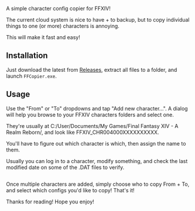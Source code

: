 A simple character config copier for FFXIV!

The current cloud system is nice to have + to backup, but to copy individual things to one (or more) characters is annoying.

This will make it fast and easy! 

## Installation 
Just download the latest from [Releases](https://github.com/BirdSamuel/FFCopier/releases), extract all files to a folder, and launch `FFCopier.exe`.

## Usage
Use the "From" or "To" dropdowns and tap "Add new character...". A dialog will help you browse to your FFXIV characters folders and select one. 

They're usually at C:/User/Documents/My Games/Final Fantasy XIV - A Realm Reborn/, and look like FFXIV_CHR004000XXXXXXXXXX.

You'll have to figure out which character is which, then assign the name to them. 

Usually you can log in to a character, modify something, and check the last modified date on some of the .DAT files to verify.


## 

Once multiple characters are added, simply choose who to copy From + To, and select which configs you'd like to copy! That's it!

Thanks for reading! Hope you enjoy!
